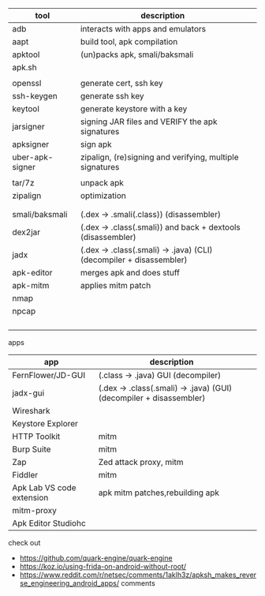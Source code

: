 
| tool            | description                                                         |     |
| --------------- | ------------------------------------------------------------------- | --- |
| adb             | interacts with apps and emulators                                   |     |
| aapt            | build tool, apk compilation                                         |     |
| apktool         | (un)packs apk, smali/baksmali                                       |     |
| apk.sh          |                                                                     |     |
|                 |                                                                     |     |
| openssl         | generate cert, ssh key                                              |     |
| ssh-keygen      | generate ssh key                                                    |     |
| keytool         | generate keystore with a key                                        |     |
| jarsigner       | signing JAR files and VERIFY the apk signatures                     |     |
| apksigner       | sign apk                                                            |     |
| uber-apk-signer | zipalign, (re)signing and verifying, multiple signatures            |     |
|                 |                                                                     |     |
| tar/7z          | unpack apk                                                          |     |
| zipalign        | optimization                                                        |     |
|                 |                                                                     |     |
|                 |                                                                     |     |
| smali/baksmali  | (.dex -> .smali(.class)) (disassembler)                             |     |
| dex2jar         | (.dex -> .class(.smali)) and back + dextools (disassembler)         |     |
| jadx            | (.dex -> .class(.smali) -> .java) (CLI) (decompiler + disassembler) |     |
| apk-editor      | merges apk and does stuff                                           |     |
| apk-mitm        | applies mitm patch                                                  |     |
| nmap            |                                                                     |     |
| npcap           |                                                                     |     |
|                 |                                                                     |     |
|                 |                                                                     |     |
|                 |                                                                     |     |
|                 |                                                                     |     |

apps

| app                       | description                                                         |     |
| ------------------------- | ------------------------------------------------------------------- | --- |
| FernFlower/JD-GUI         | (.class -> .java) GUI (decompiler)                                  |     |
| jadx-gui                  | (.dex -> .class(.smali) -> .java) (GUI) (decompiler + disassembler) |     |
| Wireshark                 |                                                                     |     |
| Keystore Explorer         |                                                                     |     |
| HTTP Toolkit              | mitm                                                                |     |
| Burp Suite                | mitm                                                                |     |
| Zap                       | Zed attack proxy, mitm                                              |     |
| Fiddler                   | mitm                                                                |     |
| Apk Lab VS code extension | apk mitm patches,rebuilding apk                                     |     |
| mitm-proxy                |                                                                     |     |
| Apk Editor Studiohc       |                                                                     |     |


check out
- https://github.com/quark-engine/quark-engine
- https://koz.io/using-frida-on-android-without-root/
- https://www.reddit.com/r/netsec/comments/1aklh3z/apksh_makes_reverse_engineering_android_apps/ comments